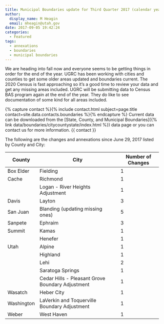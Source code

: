 ```yaml
---
title: Municipal Boundaries update for Third Quarter 2017 (calendar year)
author:
  display_name: M Heagin
  email: mheagin@utah.gov
date: 2017-09-05 19:42:24
categories:
  - Featured
tags:
  - annexations
  - boundaries
  - municipal boundaries
---
```

We are heading into fall now and everyone seems to be getting things in order for the end of the year. UGRC has been working with cities and counties to get some older areas updated and boundaries current. The 2020 Census is fast approaching so it’s a good time to review your data and get any missing areas included. UGRC will be submitting data to Census BAS program again at the end of the year. They do like to see documentation of some kind for all areas included.

{% capture contact %}{% include contact.html subject=page.title contact=site.data.contacts.boundaries %}{% endcapture %}
Current data can be downloaded from the [State, County, and Municipal Boundaries]({% link data/boundaries/citycountystate/index.html %}) data page or you can contact us for more information. {{ contact }}

The following are the changes and annexations since June 29, 2017 listed by County and City:

| County | City | Number of Changes |
| --- | --- | --- |
| Box Elder | Fielding | 1 |
| Cache | Richmond | 1 |
| | Logan - River Heights Adjustment | 1 |
| Davis | Layton | 3 |
| San Juan | Blanding (updating missing ones) | 5 |
| Sanpete | Ephraim | 3 |
| Summit | Kamas | 1 |
| | Henefer | 1 |
| Utah | Alpine | 1 |
| | Highland | 1 |
| | Lehi | 2 |
| | Saratoga Springs | 1 |
| | Cedar Hills - Pleasant Grove Boundary Adjustment | 1 |
| Wasatch | Heber City | 1 |
| Washington | LaVerkin and Toquerville Boundary Adjustment | 1 |
| Weber | West Haven | 1 |
